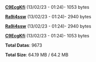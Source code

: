 [**C9EcgKfi**](/data/C9EcgKfi.txt) (13/02/23 - 01:24)- 1053 bytes

[**Ra9i4ssw**](/data/Ra9i4ssw.txt) (13/02/23 - 01:24)- 2940 bytes

[**Ra9i4ssw**](/data/Ra9i4ssw.txt) (13/02/23 - 01:24)- 2940 bytes

[**C9EcgKfi**](/data/C9EcgKfi.txt) (13/02/23 - 01:24)- 1053 bytes

**Total Datas**: 9673

**Total Size**: 64.19 MB / 64.2 MB